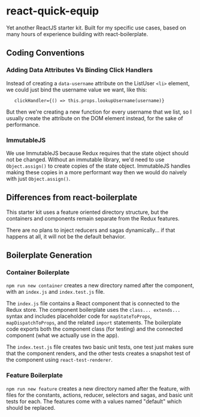 # react-quick-equip
Yet another ReactJS starter kit. Built for my specific use cases,
based on many hours of experience building with react-boilerplate.

## Coding Conventions

### Adding Data Attributes Vs Binding Click Handlers
Instead of creating a `data-username` attribute on the ListUser `<li>`
element, we could just bind the username value we want, like this:
   
       clickHandler={() => this.props.lookupUsername(username)}

But then we're creating a new function for every username that we
list, so I usually create the attribute on the DOM element instead,
for the sake of performance.

### ImmutableJS
We use ImmutableJS because Redux requires that the state object should
not be changed. Without an immutable library, we'd need to use
`Object.assign()` to create copies of the state object. ImmutableJS
handles making these copies in a more performant way then we would do
naively with just `Object.assign()`.

## Differences from react-boilerplate

This starter kit uses a feature oriented directory structure, but the
containers and components remain separate from the Redux features.

There are no plans to inject reducers and sagas dynamically... if that
happens at all, it will not be the default behavior.

## Boilerplate Generation

### Container Boilerplate
`npm run new container` creates a new directory named after the component,
with an `index.js` and `index.test.js` file. 

The `index.js` file contains a React component that is connected to
the Redux store. The component boilerplate uses the
`class... extends...` syntax and includes placeholder code for
`mapStateToProps`, `mapDispatchToProps`, and the related `import`
statements. The boilerplate code exports both the component class (for
testing) and the connected component (what we actually use in the
app). 

The `index.test.js` file creates two basic unit tests, one test just
makes sure that the component renders, and the other tests creates a
snapshot test of the component using `react-test-renderer`.

### Feature Boilerplate
`npm run new feature` creates a new directory named after the feature,
with files for the constants, actions, reducer, selectors and sagas, and
basic unit tests for each. The features come with a values named
"default" which should be replaced.
